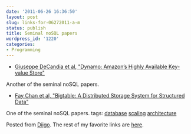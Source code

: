 ```yaml
---
date: '2011-06-26 16:36:50'
layout: post
slug: links-for-06272011-a-m
status: publish
title: Seminal noSQL papers
wordpress_id: '1220'
categories:
- Programming
---
```



  * [Giuseppe DeCandia et al, "Dynamo: Amazon’s Highly Available Key-value Store"](http://www.allthingsdistributed.com/files/amazon-dynamo-sosp2007.pdf)


Another of the seminal noSQL papers.


  * [Fay Chan et al, "Bigtable: A Distributed Storage System for Structured Data"](http://static.googleusercontent.com/external_content/untrusted_dlcp/labs.google.com/en/us/papers/bigtable-osdi06.pdf)


One of the seminal noSQL papers.
 tags:                      [database](http://www.diigo.com/user/eobrain/database)            [scaling](http://www.diigo.com/user/eobrain/scaling)            [architecture](http://www.diigo.com/user/eobrain/architecture)


Posted from [Diigo](http://www.diigo.com). The rest of my favorite links are [here](http://www.diigo.com/user/eobrain).
